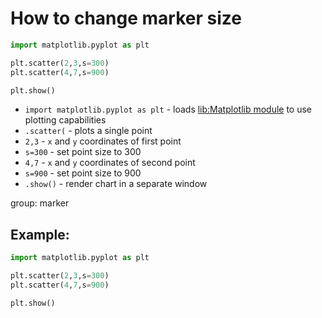 # How to change marker size

```python
import matplotlib.pyplot as plt

plt.scatter(2,3,s=300)
plt.scatter(4,7,s=900)

plt.show()
```

- `import matplotlib.pyplot as plt` - loads [lib:Matplotlib module](python-matplotlib/how-to-install-matplotlib-python-lib-in-ubuntu-ubuntuversion) to use plotting capabilities
- `.scatter(` - plots a single point
- `2,3` - `x` and `y` coordinates of first point
- `s=300` - set point size to 300
- `4,7` - `x` and `y` coordinates of second point
- `s=900` - set point size to 900
- `.show()` - render chart in a separate window

group: marker

## Example: 
```python
import matplotlib.pyplot as plt

plt.scatter(2,3,s=300)
plt.scatter(4,7,s=900)

plt.show()
```

